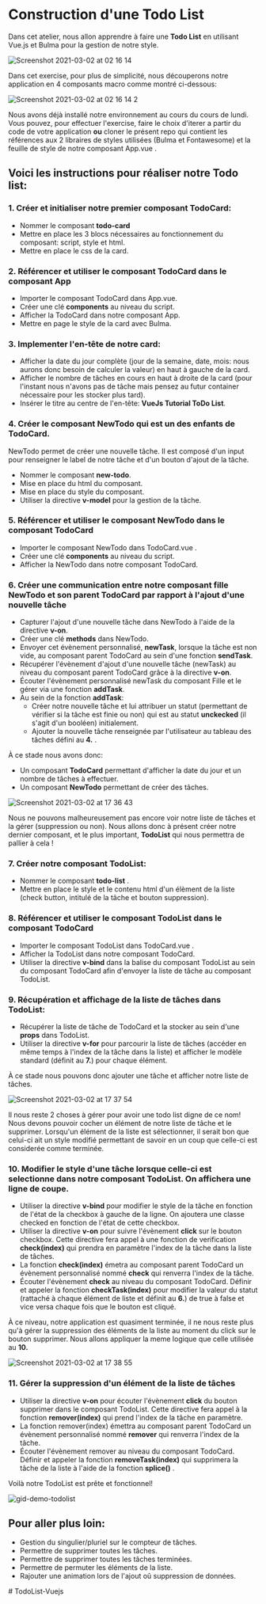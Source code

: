 
# Construction d'une Todo List

Dans cet atelier, nous allon apprendre à faire une **Todo List** en utilisant Vue.js et Bulma pour la gestion de notre style.

![Screenshot 2021-03-02 at 02 16 14](https://user-images.githubusercontent.com/26479837/109675544-31661e00-7b78-11eb-8469-699864a9de9a.png)

Dans cet exercise, pour plus de simplicité, nous découperons notre application en 4 composants macro comme montré ci-dessous:

![Screenshot 2021-03-02 at 02 16 14 2](https://user-images.githubusercontent.com/26479837/109675718-53f83700-7b78-11eb-8441-bfa94b000fad.png)


Nous avons déjà installé notre environnement au cours du cours de lundi.  Vous pouvez, pour effectuer l'exercise, faire le choix d'iterer a partir du code de votre application **ou** cloner le présent repo qui contient les références aux 2 libraires de styles utilisées (Bulma et Fontawesome) et la feuille de style de notre composant App.vue .


## Voici les instructions pour réaliser notre Todo list:

### 1. Créer et initialiser notre premier composant TodoCard:
  - Nommer le composant **todo-card**
  - Mettre en place les 3 blocs nécessaires au fonctionnement du composant: script, style et html.
  - Mettre en place le css de la card.

### 2. Référencer et utiliser le composant TodoCard dans le composant App
  - Importer le composant TodoCard dans App.vue.
  - Créer une clé **components** au niveau du script.
  - Afficher la TodoCard dans notre composant App.
  - Mettre en page le style de la card avec Bulma.
  
### 3. Implementer l'en-tête de notre card:
  - Afficher la date du jour complète (jour de la semaine, date, mois: nous aurons donc besoin de calculer la valeur) en haut à gauche de la card.
  - Afficher le nombre de tâches en cours en haut à droite de la card (pour l'instant nous n'avons pas de tâche mais pensez au futur container nécessaire pour les stocker plus tard).
  - Insérer le titre au centre de l'en-tête: **VueJs Tutorial ToDo List**.
  
### 4. Créer le composant NewTodo qui est un des enfants de TodoCard. 
NewTodo permet de créer une nouvelle tâche. Il est composé d'un input pour renseigner le label de notre tâche et d'un bouton d'ajout de la tâche.
  - Nommer le composant **new-todo**.
  - Mise en place du html du composant.
  - Mise en place du style du composant.
  - Utiliser la directive **v-model** pour la gestion de la tâche.
  
### 5. Référencer et utiliser le composant NewTodo dans le composant TodoCard
  - Importer le composant NewTodo dans TodoCard.vue .
  - Créer une clé **components** au niveau du script.
  - Afficher la NewTodo dans notre composant TodoCard.
  
### 6. Créer une communication entre notre composant fille NewTodo et son parent TodoCard par rapport à l'ajout d'une nouvelle tâche
  - Capturer l'ajout d'une nouvelle tâche dans NewTodo à l'aide de la directive **v-on**.
  - Créer une clé **methods** dans NewTodo.
  - Envoyer cet évènement personnalisé, **newTask**, lorsque la tâche est non vide, au composant parent TodoCard au sein d'une fonction **sendTask**.
  - Récupérer l'évènement d'ajout d'une nouvelle tâche (newTask) au niveau du composant parent TodoCard grâce à la directive **v-on**.
  - Écouter l'évènement personnalisé newTask du composant Fille et le gérer via une fonction **addTask**.
  - Au sein de la fonction **addTask**: 
    - Créer notre nouvelle tâche et lui attribuer un statut (permettant de vérifier si la tâche est finie ou non) qui est au statut **unckecked** (il s'agit d'un booléen) initialement. 
    - Ajouter la nouvelle tâche renseignée par l'utilisateur au tableau des tâches défini au **4.** .
  

À ce stade nous avons donc:
  - Un composant **TodoCard** permettant d'afficher la date du jour et un nombre de tâches à effectuer.
  - Un composant **NewTodo** permettant de créer des tâches.

![Screenshot 2021-03-02 at 17 36 43](https://user-images.githubusercontent.com/26479837/109681573-e51ddc80-7b7d-11eb-97f4-dc64290e4de8.png)


Nous ne pouvons malheureusement pas encore voir notre liste de tâches et la gérer (suppression ou non). 
Nous allons donc à présent créer notre dernier composant, et le plus important, **TodoList** qui nous permettra de pallier à cela !


### 7. Créer notre composant TodoList:
  - Nommer le composant **todo-list** .
  - Mettre en place le style et le contenu html d'un élèment de la liste (check button, intitulé de la tâche et bouton suppression).

### 8. Référencer et utiliser le composant TodoList dans le composant TodoCard
  - Importer le composant TodoList dans TodoCard.vue .
  - Afficher la TodoList dans notre composant TodoCard.
  - Utiliser la directive **v-bind** dans la balise du composant TodoList au sein du composant TodoCard afin d'envoyer la liste de tâche au composant TodoList.
  
### 9. Récupération et affichage de la liste de tâches dans TodoList:
  - Récupérer la liste de tâche de TodoCard et la stocker au sein d'une **props** dans TodoList.
  - Utiliser la directive **v-for** pour parcourir la liste de tâches (accéder en même temps à l'index de la tâche dans la liste) et afficher le modèle standard (définit au **7.**) pour chaque élément.
 

À ce stade nous pouvons donc ajouter une tâche et afficher notre liste de tâches. 

![Screenshot 2021-03-02 at 17 37 54](https://user-images.githubusercontent.com/26479837/109681710-0b437c80-7b7e-11eb-99e4-958827496c2d.png)

Il nous reste 2 choses à gérer pour avoir une todo list digne de ce nom! 
Nous devons pouvoir cocher un élément de notre liste de tâche et le supprimer. Lorsqu'un élément de la liste est sélectionner, il serait bon que celui-ci 
ait un style modifié permettant de savoir en un coup que celle-ci est considerée comme terminée.


### 10. Modifier le style d'une tâche lorsque celle-ci est selectionne dans notre composant TodoList. On affichera une ligne de coupe.
  - Utiliser la directive **v-bind** pour modifier le style de la tâche en fonction de l'état de la checkbox à gauche de la ligne. On ajoutera une classe checked en fonction de l'état de cette checkbox.
  - Utiliser la directive **v-on** pour suivre l'évènement **click** sur le bouton checkbox. Cette directive fera appel à une fonction de verification  **check(index)** qui prendra en paramètre l'index de la tâche dans la liste de tâches.
  - La fonction  **check(index)** émetra au composant parent TodoCard un évènement personnalisé nommé **check** qui renverra l'index de la tâche.
  - Écouter l'évènement **check** au niveau du composant TodoCard. Définir et appeler la fonction **checkTask(index)** pour modifier la valeur du statut (rattaché à chaque élément de liste et définit au **6.**) de true à false et vice versa chaque fois que le bouton est cliqué.
  
 
 À ce niveau, notre application est quasiment terminée, il ne nous reste plus qu'à gérer la suppression des éléments de la liste au moment du click sur le bouton supprimer. Nous allons appliquer la meme logique que celle utilisée au **10.** 

![Screenshot 2021-03-02 at 17 38 55](https://user-images.githubusercontent.com/26479837/109681944-42199280-7b7e-11eb-8ee8-be55602b0420.png)


### 11. Gérer la suppression d'un élément de la liste de tâches
- Utiliser la directive **v-on** pour écouter l'évènement **click** du bouton supprimer dans le composant TodoList. Cette directive fera appel à la fonction **remover(index)** qui prend l'index de la tâche en paramètre.
- La fonction  remover(index) émettra au composant parent TodoCard un évènement personnalisé nommé **remover** qui renverra l'index de la tâche.
- Écouter l'évènement remover au niveau du composant TodoCard. Définir et appeler la fonction **removeTask(index)** qui supprimera la tâche de la liste à l'aide de la fonction **splice()** .

Voilà notre TodoList est prête et fonctionnel! 

![gid-demo-todolist](https://user-images.githubusercontent.com/26479837/109683428-a0934080-7b7f-11eb-869d-c092da555765.gif)


## Pour aller plus loin:
- Gestion du singulier/pluriel sur le compteur de tâches.
- Permettre de supprimer toutes les tâches.
- Permettre de supprimer toutes les tâches terminées.
- Permettre de permuter les éléments de la liste.
- Rajouter une animation lors de l'ajout oû suppression de données.

#   T o d o L i s t - V u e j s  
 
